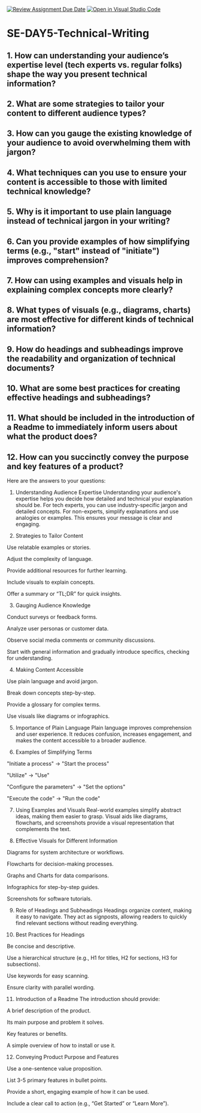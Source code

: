 [![Review Assignment Due Date](https://classroom.github.com/assets/deadline-readme-button-22041afd0340ce965d47ae6ef1cefeee28c7c493a6346c4f15d667ab976d596c.svg)](https://classroom.github.com/a/zsAR-pyY)
[![Open in Visual Studio Code](https://classroom.github.com/assets/open-in-vscode-2e0aaae1b6195c2367325f4f02e2d04e9abb55f0b24a779b69b11b9e10269abc.svg)](https://classroom.github.com/online_ide?assignment_repo_id=18795900&assignment_repo_type=AssignmentRepo)
# SE-DAY5-Technical-Writing

## 1. How can understanding your audience’s expertise level (tech experts vs. regular folks) shape the way you present technical information?

## 2. What are some strategies to tailor your content to different audience types?

## 3. How can you gauge the existing knowledge of your audience to avoid overwhelming them with jargon?

## 4. What techniques can you use to ensure your content is accessible to those with limited technical knowledge?
## 5. Why is it important to use plain language instead of technical jargon in your writing?
## 6. Can you provide examples of how simplifying terms (e.g., "start" instead of "initiate") improves comprehension?
## 7. How can using examples and visuals help in explaining complex concepts more clearly?
## 8. What types of visuals (e.g., diagrams, charts) are most effective for different kinds of technical information?
## 9. How do headings and subheadings improve the readability and organization of technical documents?
## 10. What are some best practices for creating effective headings and subheadings?
## 11. What should be included in the introduction of a Readme to immediately inform users about what the product does?
## 12. How can you succinctly convey the purpose and key features of a product?




Here are the answers to your questions:

1. Understanding Audience Expertise
Understanding your audience's expertise helps you decide how detailed and technical your explanation should be. For tech experts, you can use industry-specific jargon and detailed concepts. For non-experts, simplify explanations and use analogies or examples. This ensures your message is clear and engaging.


2. Strategies to Tailor Content

Use relatable examples or stories.

Adjust the complexity of language.

Provide additional resources for further learning.

Include visuals to explain concepts.

Offer a summary or “TL;DR” for quick insights.



3. Gauging Audience Knowledge

Conduct surveys or feedback forms.

Analyze user personas or customer data.

Observe social media comments or community discussions.

Start with general information and gradually introduce specifics, checking for understanding.



4. Making Content Accessible

Use plain language and avoid jargon.

Break down concepts step-by-step.

Provide a glossary for complex terms.

Use visuals like diagrams or infographics.



5. Importance of Plain Language
Plain language improves comprehension and user experience. It reduces confusion, increases engagement, and makes the content accessible to a broader audience.


6. Examples of Simplifying Terms

"Initiate a process" → "Start the process"

"Utilize" → "Use"

"Configure the parameters" → "Set the options"

"Execute the code" → "Run the code"



7. Using Examples and Visuals
Real-world examples simplify abstract ideas, making them easier to grasp. Visual aids like diagrams, flowcharts, and screenshots provide a visual representation that complements the text.


8. Effective Visuals for Different Information

Diagrams for system architecture or workflows.

Flowcharts for decision-making processes.

Graphs and Charts for data comparisons.

Infographics for step-by-step guides.

Screenshots for software tutorials.



9. Role of Headings and Subheadings
Headings organize content, making it easy to navigate. They act as signposts, allowing readers to quickly find relevant sections without reading everything.


10. Best Practices for Headings

Be concise and descriptive.

Use a hierarchical structure (e.g., H1 for titles, H2 for sections, H3 for subsections).

Use keywords for easy scanning.

Ensure clarity with parallel wording.



11. Introduction of a Readme
The introduction should provide:

A brief description of the product.

Its main purpose and problem it solves.

Key features or benefits.

A simple overview of how to install or use it.



12. Conveying Product Purpose and Features

Use a one-sentence value proposition.

List 3-5 primary features in bullet points.

Provide a short, engaging example of how it can be used.

Include a clear call to action (e.g., “Get Started” or “Learn More”).





